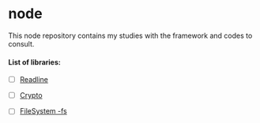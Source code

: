 # node
 This node repository contains my studies with the framework and codes to consult.

#### List of libraries:


 - [ ] [Readline](https://nodejs.org/api/readline.html)
 - [ ] [Crypto](https://nodejs.org/api/crypto.html)
- [ ] [FileSystem -fs](https://nodejs.org/api/fs.html#fs_file_system)

